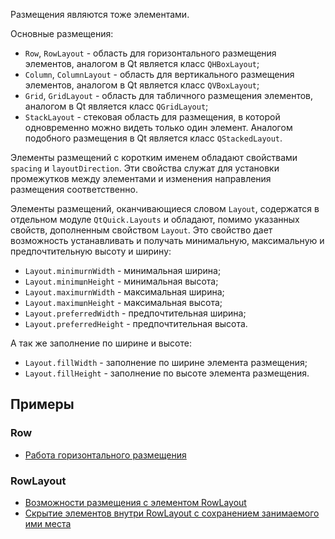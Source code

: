 Размещения являются тоже элементами.

Основные размещения:

- ```Row```, ```RowLayout``` - область для горизонтального размещения элементов, аналогом в Qt является класс ```QHBoxLayout```;
- ```Column```, ```ColumnLayout``` - область для вертикального размещения элементов, аналогом в Qt является класс ```QVBoxLayout```;
- ```Grid```, ```GridLayout``` - область для табличного размещения элементов, аналогом в Qt является класс ```QGridLayout```;
- ```StackLayout``` - стековая область для размещения, в которой одновременно можно видеть только один элемент. Аналогом подобного размещения в Qt является класс ```QStackedLayout```.

Элементы
размещений с коротким именем обладают свойствами ```spacing``` и ```layoutDirection```. Эти свойства
служат для установки промежутков между элементами и изменения направления размещения
соответственно.

Элементы размещений, оканчивающиеся словом ```Layout```, содержатся в отдельном модуле
```QtQuick.Layouts``` и обладают, помимо указанных свойств, дополненным свойством ```Layout```.
Это свойство дает возможность устанавливать и получать минимальную, максимальную и
предпочтительную высоту и ширину:

- ```Layout.minimurnWidth```   - минимальная ширина;
- ```Layout.minimшnНeight```   - минимальная высота;
- ```Layout.maximurnWidth```   - максимальная ширина;
- ```Layout.maximшnНeight```   - максимальная высота;
- ```Layout.preferredWidth```  - предпочтительная ширина;
- ```Layout.preferredHeight``` - предпочтительная высота.

А так же заполнение по ширине и высоте:

- ```Layout.fillWidth```  - заполнение по ширине элемента размещения;
- ```Layout.fillHeight``` - заполнение по высоте элемента размещения.

## Примеры

### Row

- [Работа горизонтального размещения](row-el)

### RowLayout

- [Возможности размещения с элементом RowLayout](row-lyt)
- [Скрытие элементов внутри RowLayout с сохранением занимаемого ими места](hide-items-in-row-lyt)
